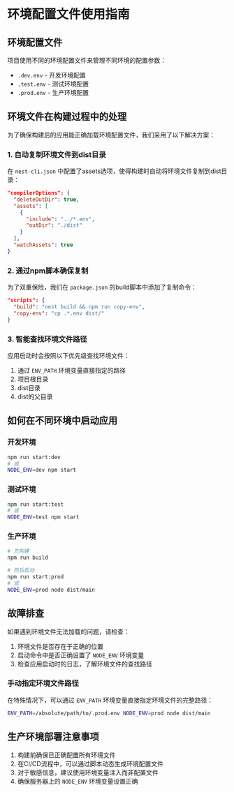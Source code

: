 # 环境配置文件使用指南

## 环境配置文件

项目使用不同的环境配置文件来管理不同环境的配置参数：

- `.dev.env` - 开发环境配置
- `.test.env` - 测试环境配置
- `.prod.env` - 生产环境配置

## 环境文件在构建过程中的处理

为了确保构建后的应用能正确加载环境配置文件，我们采用了以下解决方案：

### 1. 自动复制环境文件到dist目录

在 `nest-cli.json` 中配置了assets选项，使得构建时自动将环境文件复制到dist目录：

```json
"compilerOptions": {
  "deleteOutDir": true,
  "assets": [
    { 
      "include": "../*.env", 
      "outDir": "./dist" 
    }
  ],
  "watchAssets": true
}
```

### 2. 通过npm脚本确保复制

为了双重保险，我们在 `package.json` 的build脚本中添加了复制命令：

```json
"scripts": {
  "build": "nest build && npm run copy-env",
  "copy-env": "cp .*.env dist/"
}
```

### 3. 智能查找环境文件路径

应用启动时会按照以下优先级查找环境文件：

1. 通过 `ENV_PATH` 环境变量直接指定的路径
2. 项目根目录
3. dist目录
4. dist的父目录

## 如何在不同环境中启动应用

### 开发环境

```bash
npm run start:dev
# 或
NODE_ENV=dev npm start
```

### 测试环境

```bash
npm run start:test
# 或
NODE_ENV=test npm start
```

### 生产环境

```bash
# 先构建
npm run build

# 然后启动
npm run start:prod
# 或
NODE_ENV=prod node dist/main
```

## 故障排查

如果遇到环境文件无法加载的问题，请检查：

1. 环境文件是否存在于正确的位置
2. 启动命令中是否正确设置了 `NODE_ENV` 环境变量
3. 检查应用启动时的日志，了解环境文件的查找路径

### 手动指定环境文件路径

在特殊情况下，可以通过 `ENV_PATH` 环境变量直接指定环境文件的完整路径：

```bash
ENV_PATH=/absolute/path/to/.prod.env NODE_ENV=prod node dist/main
```

## 生产环境部署注意事项

1. 构建前确保已正确配置所有环境文件
2. 在CI/CD流程中，可以通过脚本动态生成环境配置文件
3. 对于敏感信息，建议使用环境变量注入而非配置文件
4. 确保服务器上的 `NODE_ENV` 环境变量设置正确